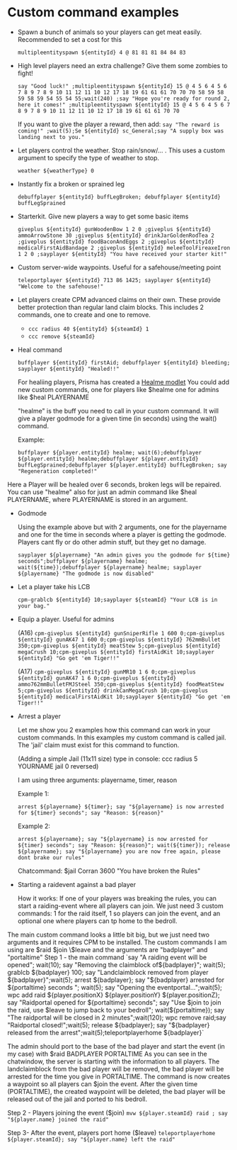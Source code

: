 # Custom command examples

- Spawn a bunch of animals so your players can get meat easily. Recommended to set a cost for this

  `multipleentityspawn ${entityId} 4 @ 81 81 81 84 84 83`

- High level players need an extra challenge? Give them some zombies to fight!

  `say "Good luck!" ;multipleentityspawn ${entityId} 15 @ 4 5 6 4 5 6 7 8 9 7 8 9 10 11 12 11 10 12 17 18 19 61 61 61 70 70 70 58 59 58 59 58 59 54 55 54 55;wait(240) ;say "Hope you're ready for round 2, here it comes!" ;multipleentityspawn ${entityId} 15 @ 4 5 6 4 5 6 7 8 9 7 8 9 10 11 12 11 10 12 17 18 19 61 61 61 70 70`

  If you want to give the player a reward, then add:
  `say "The reward is coming!" ;wait(5);Se ${entityId} sc_General;say "A supply box was landing next to you."`

- Let players control the weather. Stop rain/snow/... . This uses a custom argument to specify the type of weather to stop.

  `weather ${weatherType} 0`

- Instantly fix a broken or sprained leg

  `debuffplayer ${entityId} buffLegBroken; debuffplayer ${entityId} buffLegSprained`

- Starterkit. Give new players a way to get some basic items

  `giveplus ${entityId} gunWoodenBow 1 2 0 ;giveplus ${entityId} ammoArrowStone 30 ;giveplus ${entityId} drinkJarGoldenRodTea 2 ;giveplus ${entityId} foodBaconAndEggs 2 ;giveplus ${entityId} medicalFirstAidBandage 2 ;giveplus ${entityId} meleeToolFireaxeIron 1 2 0 ;sayplayer ${entityId} "You have received your starter kit!"`

- Custom server-wide waypoints. Useful for a safehouse/meeting point

  `teleportplayer ${entityId} 713 86 1425; sayplayer ${entityId} "Welcome to the safehouse!"`

- Let players create CPM advanced claims on their own. These provide better protection than regular land claim blocks. This includes 2 commands, one to create and one to remove.

  - `ccc radius 40 ${entityId} ${steamId} 1`
  - `ccc remove ${steamId}`

- Heal command

  `buffplayer ${entityId} firstAid; debuffplayer ${entityId} bleeding; sayplayer ${entityId} "Healed!!"`

  For healiing players, Prisma has created a [Healme modlet](/assets/modlets/HealmeBuff.zip)
  You could add new custom commands, one for players like $healme
    one for admins like $heal PLAYERNAME

  "healme" is the buff you need to call in your custom command. It will give a player godmode for a given time (in seconds) using the wait() command.

  Example:

  `buffplayer ${player.entityId} healme; wait(6);debuffplayer ${player.entityId} healme;debuffplayer ${player.entityId} buffLegSprained;debuffplayer ${player.entityId} buffLegBroken; say "Regeneration completed!"`

Here a Player will be healed over 6 seconds, broken legs will be repaired.
You can use "healme" also for just an admin command like \$heal PLAYERNAME, where PLAYERNAME is stored in an argument.

- Godmode

  Using the example above but with 2 arguments, one for the playername and one for the time in seconds where a player is getting the godmode. Players cant fly or do other admin stuff, but they get no damage.

  `sayplayer ${playername} "An admin gives you the godmode for ${time} seconds";buffplayer ${playername} healme; wait(${time});debuffplayer ${playername} healme; sayplayer ${playername} "The godmode is now disabled"`

- Let a player take his LCB

  `cpm-grablcb ${entityId} 10;sayplayer ${steamId} "Your LCB is in your bag."`

- Equip a player. Useful for admins

  (A16) `cpm-giveplus ${entityId} gunSniperRifle 1 600 0;cpm-giveplus ${entityId} gunAK47 1 600 0;cpm-giveplus ${entityId} 762mmBullet 350;cpm-giveplus ${entityId} meatStew 5;cpm-giveplus ${entityId} megaCrush 10;cpm-giveplus ${entityId} firstAidKit 10;sayplayer ${entityId} "Go get 'em Tiger!!"`

  (A17) `cpm-giveplus ${entityId} gunMR10 1 6 0;cpm-giveplus ${entityId} gunAK47 1 6 0;cpm-giveplus ${entityId} ammo762mmBulletFMJSteel 350;cpm-giveplus ${entityId} foodMeatStew 5;cpm-giveplus ${entityId} drinkCanMegaCrush 10;cpm-giveplus ${entityId} medicalFirstAidKit 10;sayplayer ${entityId} "Go get 'em Tiger!!"`

- Arrest a player

  Let me show you 2 examples how this command can work in your custom commands. In this examples my custom command is called jail.
  The 'jail' claim must exist for this command to function.

  (Adding a simple Jail (11x11 size) type in console: ccc radius 5 YOURNAME jail 0 reversed)

  I am using three arguments: playername, timer, reason

  Example 1:

  `arrest ${playername} ${timer}; say "${playername} is now arrested for ${timer} seconds"; say "Reason: ${reason}"`

  Example 2:

  `arrest ${playername}; say "${playername} is now arrested for ${timer} seconds"; say "Reason: ${reason}"; wait(${timer}); release ${playername}; say "${playername} you are now free again, please dont brake our rules"`

  Chatcommand: \$jail Corran 3600 "You have broken the Rules"

- Starting a raidevent against a bad player

  How it works:
  If one of your players was breaking the rules, you can start a raiding-event where all players can join.
  We just need 3 custom commands: 1 for the raid itself, 1 so players can join the event, and an optional one where players can tp home to the bedroll.

The main custom command looks a little bit big, but we just need two arguments and it requires CPM to be installed. The custom commands I am using are $raid $join \$leave and the arguments are "badplayer" and "portaltime"
Step 1 - the main command
`say "A raiding event will be opened"; wait(10); say "Removing the claimblock of${badplayer}"; wait(5); grablcb ${badplayer} 100; say "Landclaimblock removed from player ${badplayer}";wait(5); arrest ${badplayer}; say "${badplayer} arrested for ${portaltime} seconds "; wait(5); say "Opening the eventportal...";wait(5); wpc add raid ${player.positionX} ${player.positionY} ${player.positionZ}; say "Raidportal opened for ${portaltime} seconds"; say "Use $join to join the raid, use $leave to jump back to your bedroll"; wait(${portaltime}); say "The raidportal will be closed in 2 minutes";wait(120); wpc remove raid;say "Raidportal closed!";wait(5); release ${badplayer}; say "${badplayer} released from the arrest";wait(5);teleportplayerhome ${badplayer}`
  
The admin should port to the base of the bad player and start the event (in my case) with $raid BADPLAYER PORTALTIME
As you can see in the chatwindow, the server is starting with the information to all players. The landclaimblock from the bad player will be removed, the bad player will be arrested for the time you give in PORTALTIME. The command is now creates a waypoint so all players can $join the event. After the given time (PORTALTIME), the created waypoint will be deleted, the bad player will be released out of the jail and ported to his bedroll.
  
Step 2 - Players joining the event (\$join)
`mvw ${player.steamId} raid ; say "${player.name} joined the raid"`
  
Step 3- After the event, players port home (\$leave)
`teleportplayerhome ${player.steamId}; say "${player.name} left the raid"`

